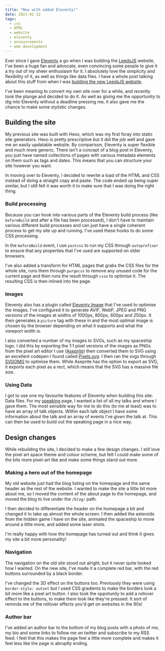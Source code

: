 ```yaml
---
title: "Now with added Eleventy!"
date: 2021-02-12
tags:
  - css
  - HTML
  - website
  - eleventy
  - announcements
  - web development
---
```


Ever since I gave [Eleventy](https://11ty.dev/) a go when I was building the [LeedsJS](https://leedsjs.com) website, I've been a huge fan and advocate, even convincing some people to give it a try out of my sheer enthusiasm for it. I absolutely love the simplicity and flexibility of it, as well as things like data files. I have a whole post talking about this stuff from when I was [building the new LeedsJS website](/blog/2019/11/11/building-the-new-leedsjs-website/).

I've been meaning to convert my own site over for a while, and recently took the plunge and decided to do it. As well as giving me the opportunity to dig into Eleventy without a deadline pressing me, it also gave me the chance to make some stylistic changes.

<!-- excerpt -->

## Building the site

My previous site was built with Hexo, which was my first foray into static site generators. Hexo is pretty prescriptive but it did the job well and gave me an easily updatable website. By comparison, Eleventy is super flexible and much more generic. There isn't a concept of a blog post in Eleventy, you just have named collections of pages with various metadata elements on them such as tags and dates. This means that you can structure your site however you want.

In moving over to Eleventy, I decided to rewrite a load of the HTML and CSS instead of doing a straight copy and paste. The code ended up being super similar, but I still felt it was worth it to make sure that I was doing the right thing.

### Build processing

Because you can hook into various parts of the Eleventy build process (like `beforeBuild` and after a file has been processed), I don't have to maintain various different build processes and can just have a single coherent process to get my site up and running. I've used these hooks to do some CSS processing.

In the `beforeBuild` event, I use `postcss` to run my CSS through `autoprefixer` to ensure that any properties that I've used are supported on older browsers.

I've also added a transform for HTML pages that grabs the CSS files for the whole site, runs them through `purgecss` to remove any unused code for the current page and then runs the result through `csso` to optimise it. The resulting CSS is then inlined into the page.

### Images

Eleventy also has a plugin called [Eleventy Image](https://www.11ty.dev/docs/plugins/image/) that I've used to optimise the images. I've configured it to generate AVIF, WebP, JPEG and PNG versions of the images at widths of 1000px, 800px, 600px and 250px. It then generates a `picture` tag with these in and the most optimal image is chosen by the browser depending on what it supports and what the viewport width is.

I also converted a number of my images to SVGs, such as my spaceship logo. I did this by exporting the 1:1 pixel versions of the images as PNGs from the pixel art editor I use ([Aseprite](https://www.aseprite.org/)) then converted them to SVG using an excellent codepen I found called [Pixels.svg](https://codepen.io/shshaw/pen/XbxvNj). I then ran the svgs through [SVGOMG](https://jakearchibald.github.io/svgomg/) to optimise them. While Aseprite has the option to export as SVG, it exports each pixel as a rect, which means that the SVG has a massive file size.

### Using Data

I got to use one my favourite features of Eleventy when building this site: Data files. For my [speaking](/speaking) page, I wanted a list of all my talks and where I gave them. The most sensible way for me to do this (to me at least) was to have an array of talk objects. Within each talk object I have some information about the talk and an array of events I've given the talk at. This can then be used to build out the speaking page in a nice way.

## Design changes

While rebuilding the site, I decided to make a few design changes. I still love the pixel art space theme and colour scheme, but felt I could make some of the bits more pixel-art like and make some things stand out more.

### Making a hero out of the homepage

My old website just had the blog listing on the homepage and the same header as the rest of the website. I wanted to make the site a little bit more about me, so I moved the content of the about page to the homepage, and moved the blog to live under the `/blog/` path.

I then decided to differentiate the header on the homepage a bit and changed it to take up almost the whole screen. I then added the asteroids from the hidden game I have on the site, animated the spaceship to move around a little more, and added some laser shots.

I'm really happy with how the homepage has turned out and think it gives my site a bit more personality!

### Navigation

The navigation on the old site stood out alright, but it never quite looked how I wanted. On the new site, I've made it a complete red bar, with the red buttons surrounded by a black border.

I've changed the 3D effect on the buttons too. Previously they were using `border-style: outset` but I used CSS gradients to make the borders look a bit more like a pixel art button. I also took the oppotunity to add a rollover effect to the buttons, to make them look like they're pressed. It sort of reminds me of the rollover effects you'd get on websites in the 90s!

### Author bar

I've added an author bar to the bottom of my blog posts with a photo of me, my bio and some links to follow me on twitter and subscribe to my RSS feed. I feel that this makes the page feel a little more complete and makes it feel less like the page is abruptly ending.
